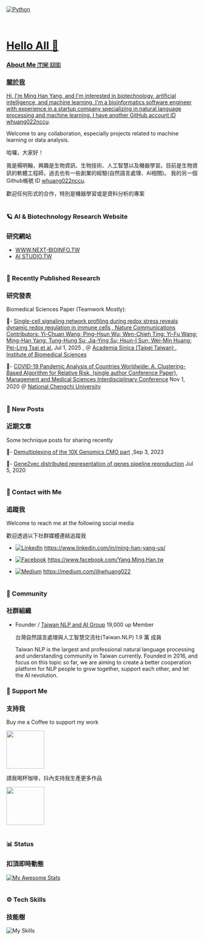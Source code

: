   
<p align="left">

<a href="#">
<img alt="Python" src="https://img.shields.io/badge/python%20-%2314354C.svg?style=for-the-badge&logo=python&logoColor=white"/></a> &nbsp;
<a href="#">

</p>

<br>

<h1>Hello All 👋 </h1>

### About Me 🇹🇼 🇺🇸
### 關於我

Hi, I'm Ming Han Yang, and I'm interested in biotechnology, artificial intelligence, and machine learning. 
I'm a bioinformatics software engineer with experience in a startup company specializing in natural language processing and machine learning.
I have another GitHub account ID [whuang022nccu](https://github.com/whuang022nccu).

Welcome to any collaboration, especially projects related to machine learning or data analysis.

哈囉，大家好！

我是楊明翰，興趣是生物資訊、生物技術、人工智慧以及機器學習。目前是生物資訊的軟體工程師，過去也有一些創業的經驗(自然語言處理、AI相關)。
我的另一個Github帳號  ID [whuang022nccu](https://github.com/whuang022nccu).

歡迎任何形式的合作，特別是機器學習或是資料分析的專案

<h1></h1>

### 🪐 AI & Biotechnology Research Website 
### 研究網站

- [WWW.NEXT-BIOINFO.TW](https://www.next-bioinfo.tw/en/)
- [AI STUDIO.TW ](https://aistudio.tw/)

<h1></h1>

###  🧬 Recently Published Research
### 研究發表

Biomedical Sciences Paper (Teamwork Mostly):

📌- [Single-cell signaling network profiling during redox stress reveals dynamic redox regulation in immune cells , Nature Communications
Contributors: Yi-Chuan Wang; Ping-Hsun Wu; Wen-Chieh Ting; Yi-Fu Wang; Ming-Han Yang; Tung-Hung Su; Jia-Ying Su; Hsun-I Sun; Wei-Min Huang; Pei-Ling Tsai et al.](https://www.nature.com/articles/s41467-025-60727-z) Jul 1, 2025 , ＠ [Academia Sinica (Taipei Taiwan) ](https://www.sinica.edu.tw/en/) , [Institute of Biomedical Sciences](https://www.ibms.sinica.edu.tw/en/index.html)

📌- [COVID-19 Pandemic Analysis of Countries Worldwide: A. Clustering-Based Algorithm for Relative Risk. (single author Conference Paper), Management and Medical Sciences Interdisciplinary Conference](https://2020mms.conf.tw/site/page.aspx?pid=107&sid=1346&lang=en)  Nov 1, 2020 ＠ [National Chengchi University](https://www.nccu.edu.tw/index.php?Lang=en)
<h1></h1>

###  🌱 New Posts 
### 近期文章

Some technique posts for sharing recently 

📌- [Demultiplexing of the 10X Genomics CMO part](https://www.next-bioinfo.tw/en/?p=286) ,Sep 3, 2023

📌- [Gene2vec distributed representation of genes pipeline reproduction](https://www.next-bioinfo.tw/en/?p=408) Jul 5, 2020

<h1></h1>

### 🔗 Contact with Me
### 追蹤我

Welcome to reach me at the following social media

歡迎透過以下社群媒體連結追蹤我

- [![LinkedIn](https://custom-icon-badges.demolab.com/badge/LinkedIn-0A66C2?logo=linkedin-white&logoColor=fff)]( https://www.linkedin.com/in/ming-han-yang-us/) https://www.linkedin.com/in/ming-han-yang-us/

- [![Facebook](https://img.shields.io/badge/Facebook-%231877F2.svg?logo=Facebook&logoColor=white)](https://www.facebook.com/Yang.Ming.Han.tw) https://www.facebook.com/Yang.Ming.Han.tw

- [![Medium](https://img.shields.io/badge/Medium-12100E?style=for-the-badge&logo=medium&logoColor=white)](https://medium.com/@whuang022) https://medium.com/@whuang022

<h1></h1>

### 👥 Community
### 社群組織

- Founder / [Taiwan NLP and AI Group](https://www.facebook.com/groups/Taiwan.NLP/) 19,000 up Member
  
  台灣自然語言處理與人工智慧交流社(Taiwan.NLP) 1.9 萬 成員
  
  Taiwan NLP is the largest and professional natural language processing and understanding community in Taiwan currently. Founded in 2016, and focus on this topic so far, we are aiming to create a better cooperation platform for NLP people to grow together, support each other, and let the AI revolution.

  

### 💪 Support Me
### 支持我

Buy me a Coffee to support my work

<img src="https://github.com/user-attachments/assets/5a0fd661-c47a-47db-8e70-0d0b06cf4fdd" width="100">

請我喝杯咖啡，抖內支持我生產更多作品

<img src="https://github.com/user-attachments/assets/c3992593-f936-4467-89ae-012ccbf780f6" width="100">

<h1></h1>

### 📊 Status
### 扣頂即時動態

[![My Awesome Stats](https://awesome-github-stats.azurewebsites.net/user-stats/whuang022ai?cardType=level&preferLogin=false)](https://git.io/awesome-stats-card)

<h1></h1>

### ⚙️ Tech Skills
### 技能樹

![My Skills](https://go-skill-icons.vercel.app/api/icons?i=anaconda,bash,opencv,cpp,python,pandas,pytorch,numpy,seaborn,scipy,scikitlearn,flask,r,html,js,css,d3,java,nextflow,ubuntu&theme=light)

